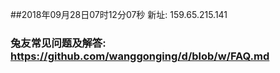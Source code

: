 ##2018年09月28日07时12分07秒 新址: 159.65.215.141
### 兔友常见问题及解答: https://github.com/wanggonging/d/blob/w/FAQ.md
